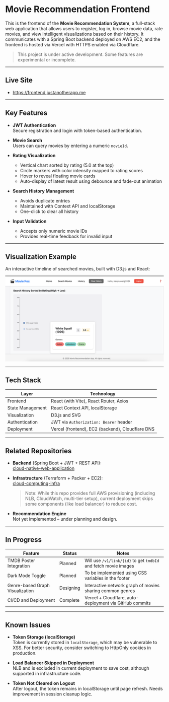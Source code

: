 # Movie Recommendation Frontend

This is the frontend of the **Movie Recommendation System**, a full-stack web application that allows users to register, log in, browse movie data, rate movies, and view intelligent visualizations based on their history. It communicates with a Spring Boot backend deployed on AWS EC2, and the frontend is hosted via Vercel with HTTPS enabled via Cloudflare.

> This project is under active development. Some features are experimental or incomplete.

---

## Live Site

- https://frontend.justanotherapp.me  

---

## Key Features

- **JWT Authentication**  
  Secure registration and login with token-based authentication.

- **Movie Search**  
  Users can query movies by entering a numeric `movieId`.

- **Rating Visualization**  
  - Vertical chart sorted by rating (5.0 at the top)  
  - Circle markers with color intensity mapped to rating scores  
  - Hover to reveal floating movie cards  
  - Auto-display of latest result using debounce and fade-out animation

- **Search History Management**  
  - Avoids duplicate entries  
  - Maintained with Context API and localStorage  
  - One-click to clear all history

- **Input Validation**  
  - Accepts only numeric movie IDs  
  - Provides real-time feedback for invalid input

---

## Visualization Example

An interactive timeline of searched movies, built with D3.js and React:

![Rating Chart Demo](./movie-recommendation/assets/visual-demo.png)

---

## Tech Stack

| Layer         | Technology                                      |
|---------------|--------------------------------------------------|
| Frontend      | React (with Vite), React Router, Axios           |
| State Management | React Context API, localStorage             |
| Visualization | D3.js and SVG                                    |
| Authentication | JWT via `Authorization: Bearer` header         |
| Deployment    | Vercel (frontend), EC2 (backend), Cloudflare DNS |

---

## Related Repositories

- **Backend** (Spring Boot + JWT + REST API):  
  [cloud-native-web-application](https://github.com/xiaoyuwang0314/cloud-computing-project/tree/main/cloud-native-web-application)

- **Infrastructure** (Terraform + Packer + EC2):  
  [cloud-computing-infra](https://github.com/xiaoyuwang0314/cloud-computing-infra)  
  > Note: While this repo provides full AWS provisioning (including NLB, CloudWatch, multi-tier setup), current deployment skips some components (like load balancer) to reduce cost.

- **Recommendation Engine**  
  Not yet implemented – under planning and design.

---

## In Progress

| Feature | Status | Notes |
|--------|--------|-------|
| TMDB Poster Integration | Planned | Will use `/v1/link/{id}` to get `tmdbId` and fetch movie images |
| Dark Mode Toggle | Planned | To be implemented using CSS variables in the footer |
| Genre-based Graph Visualization | Designing | Interactive network graph of movies sharing common genres |
| CI/CD and Deployment | Complete | Vercel + Cloudflare, auto-deployment via GitHub commits |

---

## Known Issues

- **Token Storage (localStorage)**  
  Token is currently stored in `localStorage`, which may be vulnerable to XSS. For better security, consider switching to HttpOnly cookies in production.

- **Load Balancer Skipped in Deployment**  
  NLB and is excluded in current deployment to save cost, although supported in infrastructure code.

- **Token Not Cleared on Logout**  
  After logout, the token remains in localStorage until page refresh. Needs improvement in session cleanup logic.

